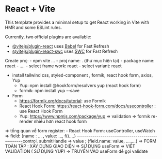 # React + Vite

This template provides a minimal setup to get React working in Vite with HMR and some ESLint rules.

Currently, two official plugins are available:

- [@vitejs/plugin-react](https://github.com/vitejs/vite-plugin-react/blob/main/packages/plugin-react/README.md) uses [Babel](https://babeljs.io/) for Fast Refresh
- [@vitejs/plugin-react-swc](https://github.com/vitejs/vite-plugin-react-swc) uses [SWC](https://swc.rs/) for Fast Refresh

Create proj: - npm vite ... - proj name: . (thư mục hiện tại) - package name: react - .... - select frame work: react - select variant: react

- install tailwind css, styled-component , formik, react hook form, axios, Yup
  - Yup: npm install @hookform/resolvers yup (react hook form)
  - formik: npm install yup --save
- Form
  - https://formik.org/docs/tutorial: use Formik
  - React Hook Form: https://react-hook-form.com/docs/usecontroller : use React Hook Form
  - Yup: https://www.npmjs.com/package/yup => validation
    => formik re-render nhiều hơn react hook form

=> tổng quan về form register: - React Hook Form: useController, useWatch => field: {name : ... , value: ..., f()....}
--------------------------------------------------control, submitHandle => value : {field.name: value, ........}
=> FORM TOÀN TẬP : XÂY DỰNG GIAO DIỆN => SỬ DỤNG useForm => VIẾT VALIDATION ( SỬ DỤNG YUP) => TRUYỀN VÀO useForm để gọi validate
